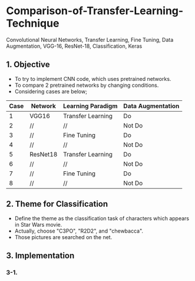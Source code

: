 # Comparison-of-Transfer-Learning-Technique
Convolutional Neural Networks, Transfer Learning, Fine Tuning, Data Augmentation, VGG-16, ResNet-18, Classification, Keras

## 1. Objective

* To try to implement CNN code, which uses pretrained networks.
* To compare 2 pretrained networks by changing conditions.
* Considering cases are below;

|Case|Network|Learning Paradigm|Data Augmentation|
---|---|---|---
|1|VGG16|Transfer Learning|Do|
|2|//|//|Not Do|
|3|//|Fine Tuning|Do|
|4|//|//|Not Do|
|5|ResNet18|Transfer Learning|Do|
|6|//|//|Not Do|
|7|//|Fine Tuning|Do|
|8|//|//|Not Do|

## 2. Theme for Classification

* Define the theme as the classification task of characters which appears in Star Wars movie.
* Actually, choose "C3PO", "R2D2", and "chewbacca".
* Those pictures are searched on the net.

## 3. Implementation

### 3-1. 
